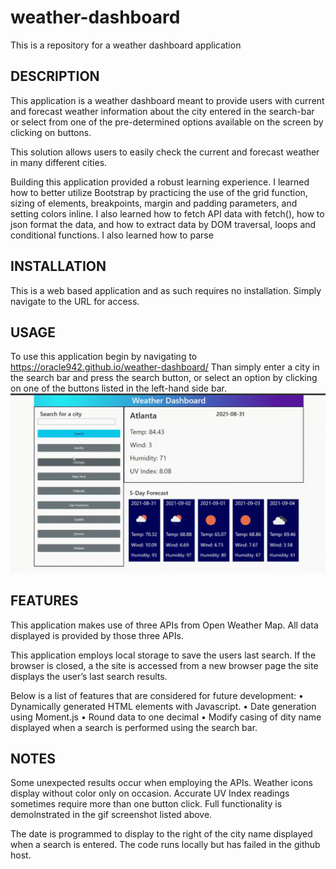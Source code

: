 # weather-dashboard
This is a repository for a weather dashboard application


## DESCRIPTION
This application is a weather dashboard meant to provide users with current and forecast weather information about the city entered in the search-bar or select from one of the pre-determined options available on the screen by clicking on buttons. 

This solution allows users to easily check the current and forecast weather in many different cities.

Building this application provided a robust learning experience. I learned how to better utilize Bootstrap by practicing the use of the grid function, sizing of elements, breakpoints, margin and padding parameters, and setting colors inline. I also learned how to fetch API data with fetch(), how to json format the data, and how to extract data by DOM traversal, loops and conditional functions. I also learned how to parse 

## INSTALLATION
This is a web based application and as such requires no installation. Simply navigate to the URL for access.  

## USAGE
To use this application begin by navigating to https://oracle942.github.io/weather-dashboard/ 
Than simply enter a city in the search bar and press the search button, or select an option by clicking on one of the buttons listed in the left-hand side bar. 
![screenshot](wdb1.gif)

## FEATURES
This application makes use of three APIs from Open Weather Map. All data displayed is provided by those three APIs. 

This application employs local storage to save the users last search. If the browser is closed, a the site is accessed from a new browser page the site displays the user’s last search results.  

Below is a list of features that are considered for future development:
•	Dynamically generated HTML elements with Javascript. 
•	Date generation using Moment.js
•	Round data to one decimal
•	Modify casing of dity name displayed when a search is performed using the search bar.

## NOTES

Some unexpected results occur when employing the APIs. Weather icons display without color only on occasion. Accurate UV Index readings sometimes require more than one button click. Full functionality is demolnstrated in the gif screenshot listed above. 

The date is programmed to display to the right of the city name displayed when a search is entered. The code runs locally but has failed in the github host. 